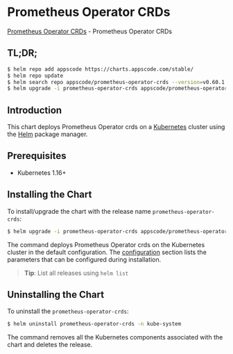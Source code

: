 # Prometheus Operator CRDs

[Prometheus Operator CRDs](https://github.com/prometheus-operator/prometheus-operator) - Prometheus Operator CRDs

## TL;DR;

```bash
$ helm repo add appscode https://charts.appscode.com/stable/
$ helm repo update
$ helm search repo appscode/prometheus-operator-crds --version=v0.60.1
$ helm upgrade -i prometheus-operator-crds appscode/prometheus-operator-crds -n kube-system --create-namespace --version=v0.60.1
```

## Introduction

This chart deploys Prometheus Operator crds on a [Kubernetes](http://kubernetes.io) cluster using the [Helm](https://helm.sh) package manager.

## Prerequisites

- Kubernetes 1.16+

## Installing the Chart

To install/upgrade the chart with the release name `prometheus-operator-crds`:

```bash
$ helm upgrade -i prometheus-operator-crds appscode/prometheus-operator-crds -n kube-system --create-namespace --version=v0.60.1
```

The command deploys Prometheus Operator crds on the Kubernetes cluster in the default configuration. The [configuration](#configuration) section lists the parameters that can be configured during installation.

> **Tip**: List all releases using `helm list`

## Uninstalling the Chart

To uninstall the `prometheus-operator-crds`:

```bash
$ helm uninstall prometheus-operator-crds -n kube-system
```

The command removes all the Kubernetes components associated with the chart and deletes the release.



